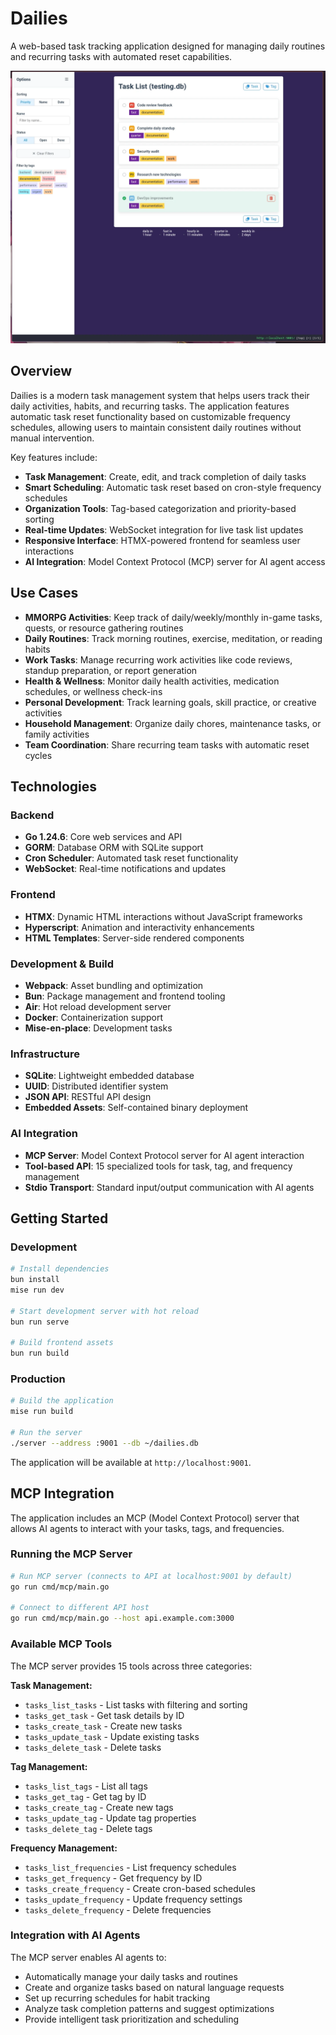 # Dailies

A web-based task tracking application designed for managing daily routines and recurring tasks with automated reset capabilities.

![Dailies Screenshot](assets/screenshot.webp)

## Overview

Dailies is a modern task management system that helps users track their daily activities, habits, and recurring tasks. The application features automatic task reset functionality based on customizable frequency schedules, allowing users to maintain consistent daily routines without manual intervention.

Key features include:

- **Task Management**: Create, edit, and track completion of daily tasks
- **Smart Scheduling**: Automatic task reset based on cron-style frequency schedules
- **Organization Tools**: Tag-based categorization and priority-based sorting
- **Real-time Updates**: WebSocket integration for live task list updates
- **Responsive Interface**: HTMX-powered frontend for seamless user interactions
- **AI Integration**: Model Context Protocol (MCP) server for AI agent access

## Use Cases

- **MMORPG Activities**: Keep track of daily/weekly/monthly in-game tasks, quests, or resource gathering routines
- **Daily Routines**: Track morning routines, exercise, meditation, or reading habits
- **Work Tasks**: Manage recurring work activities like code reviews, standup preparation, or report generation
- **Health & Wellness**: Monitor daily health activities, medication schedules, or wellness check-ins
- **Personal Development**: Track learning goals, skill practice, or creative activities
- **Household Management**: Organize daily chores, maintenance tasks, or family activities
- **Team Coordination**: Share recurring team tasks with automatic reset cycles

## Technologies

### Backend

- **Go 1.24.6**: Core web services and API
- **GORM**: Database ORM with SQLite support
- **Cron Scheduler**: Automated task reset functionality
- **WebSocket**: Real-time notifications and updates

### Frontend

- **HTMX**: Dynamic HTML interactions without JavaScript frameworks
- **Hyperscript**: Animation and interactivity enhancements
- **HTML Templates**: Server-side rendered components

### Development & Build

- **Webpack**: Asset bundling and optimization
- **Bun**: Package management and frontend tooling
- **Air**: Hot reload development server
- **Docker**: Containerization support
- **Mise-en-place**: Development tasks

### Infrastructure

- **SQLite**: Lightweight embedded database
- **UUID**: Distributed identifier system
- **JSON API**: RESTful API design
- **Embedded Assets**: Self-contained binary deployment

### AI Integration

- **MCP Server**: Model Context Protocol server for AI agent interaction
- **Tool-based API**: 15 specialized tools for task, tag, and frequency management
- **Stdio Transport**: Standard input/output communication with AI agents

## Getting Started

### Development

```bash
# Install dependencies
bun install
mise run dev

# Start development server with hot reload
bun run serve

# Build frontend assets
bun run build
```

### Production

```bash
# Build the application
mise run build

# Run the server
./server --address :9001 --db ~/dailies.db
```

The application will be available at `http://localhost:9001`.

## MCP Integration

The application includes an MCP (Model Context Protocol) server that allows AI agents to interact with your tasks, tags, and frequencies.

### Running the MCP Server

```bash
# Run MCP server (connects to API at localhost:9001 by default)
go run cmd/mcp/main.go

# Connect to different API host
go run cmd/mcp/main.go --host api.example.com:3000
```

### Available MCP Tools

The MCP server provides 15 tools across three categories:

**Task Management:**

- `tasks_list_tasks` - List tasks with filtering and sorting
- `tasks_get_task` - Get task details by ID
- `tasks_create_task` - Create new tasks
- `tasks_update_task` - Update existing tasks
- `tasks_delete_task` - Delete tasks

**Tag Management:**

- `tasks_list_tags` - List all tags
- `tasks_get_tag` - Get tag by ID
- `tasks_create_tag` - Create new tags
- `tasks_update_tag` - Update tag properties
- `tasks_delete_tag` - Delete tags

**Frequency Management:**

- `tasks_list_frequencies` - List frequency schedules
- `tasks_get_frequency` - Get frequency by ID
- `tasks_create_frequency` - Create cron-based schedules
- `tasks_update_frequency` - Update frequency settings
- `tasks_delete_frequency` - Delete frequencies

### Integration with AI Agents

The MCP server enables AI agents to:

- Automatically manage your daily tasks and routines
- Create and organize tasks based on natural language requests
- Set up recurring schedules for habit tracking
- Analyze task completion patterns and suggest optimizations
- Provide intelligent task prioritization and scheduling
